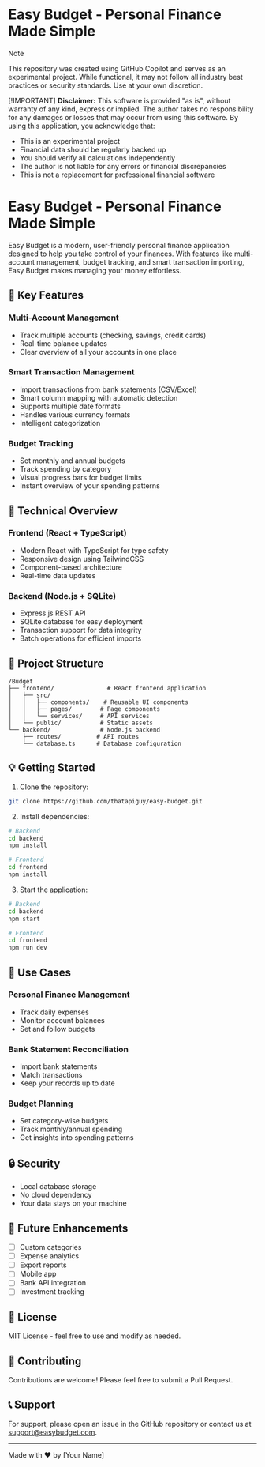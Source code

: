 # Easy Budget - Personal Finance Made Simple

> [!NOTE]
> This repository was created using GitHub Copilot and serves as an experimental project. While functional, it may not follow all industry best practices or security standards. Use at your own discretion.
> 
> [!IMPORTANT]
> **Disclaimer:** This software is provided "as is", without warranty of any kind, express or implied. The author takes no responsibility for any damages or losses that may occur from using this software. By using this application, you acknowledge that:
> - This is an experimental project
> - Financial data should be regularly backed up
> - You should verify all calculations independently
> - The author is not liable for any errors or financial discrepancies
> - This is not a replacement for professional financial software

# Easy Budget - Personal Finance Made Simple

Easy Budget is a modern, user-friendly personal finance application designed to help you take control of your finances. With features like multi-account management, budget tracking, and smart transaction importing, Easy Budget makes managing your money effortless.

## 🌟 Key Features

### Multi-Account Management
- Track multiple accounts (checking, savings, credit cards)
- Real-time balance updates
- Clear overview of all your accounts in one place

### Smart Transaction Management
- Import transactions from bank statements (CSV/Excel)
- Smart column mapping with automatic detection
- Supports multiple date formats
- Handles various currency formats
- Intelligent categorization

### Budget Tracking
- Set monthly and annual budgets
- Track spending by category
- Visual progress bars for budget limits
- Instant overview of your spending patterns

## 🚀 Technical Overview

### Frontend (React + TypeScript)
- Modern React with TypeScript for type safety
- Responsive design using TailwindCSS
- Component-based architecture
- Real-time data updates

### Backend (Node.js + SQLite)
- Express.js REST API
- SQLite database for easy deployment
- Transaction support for data integrity
- Batch operations for efficient imports

## 🔧 Project Structure

```
/Budget
├── frontend/               # React frontend application
│   ├── src/
│   │   ├── components/    # Reusable UI components
│   │   ├── pages/        # Page components
│   │   └── services/     # API services
│   └── public/           # Static assets
└── backend/              # Node.js backend
    ├── routes/          # API routes
    └── database.ts      # Database configuration
```

## 💡 Getting Started

1. Clone the repository:
```bash
git clone https://github.com/thatapiguy/easy-budget.git
```

2. Install dependencies:
```bash
# Backend
cd backend
npm install

# Frontend
cd frontend
npm install
```

3. Start the application:
```bash
# Backend
cd backend
npm start

# Frontend
cd frontend
npm run dev
```

## 🎯 Use Cases

### Personal Finance Management
- Track daily expenses
- Monitor account balances
- Set and follow budgets

### Bank Statement Reconciliation
- Import bank statements
- Match transactions
- Keep your records up to date

### Budget Planning
- Set category-wise budgets
- Track monthly/annual spending
- Get insights into spending patterns

## 🔒 Security

- Local database storage
- No cloud dependency
- Your data stays on your machine

## 🚧 Future Enhancements

- [ ] Custom categories
- [ ] Expense analytics
- [ ] Export reports
- [ ] Mobile app
- [ ] Bank API integration
- [ ] Investment tracking

## 📄 License

MIT License - feel free to use and modify as needed.

## 🤝 Contributing

Contributions are welcome! Please feel free to submit a Pull Request.

## 📞 Support

For support, please open an issue in the GitHub repository or contact us at support@easybudget.com.

---

Made with ❤️ by [Your Name]